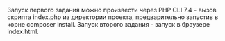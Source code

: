 Запуск первого задания можно произвести через PHP CLI 7.4 - вызов скрипта index.php из директории проекта, предварительно запустив в корне composer install.
Запуск второго задания - запуск в браузере index.html.
